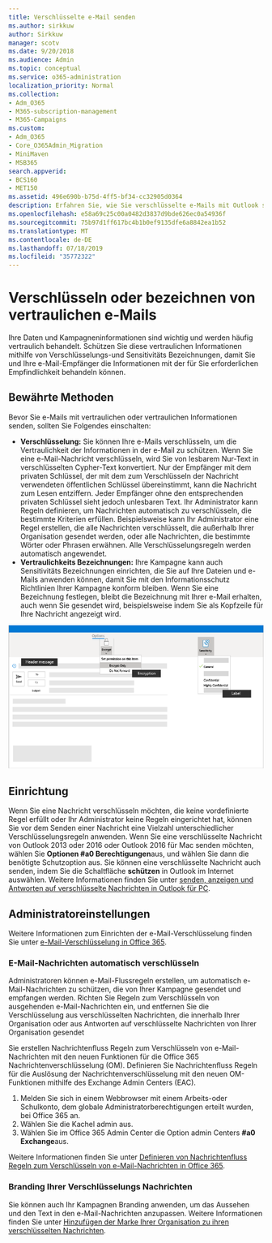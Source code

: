 ```yaml
---
title: Verschlüsselte e-Mail senden
ms.author: sirkkuw
author: Sirkkuw
manager: scotv
ms.date: 9/20/2018
ms.audience: Admin
ms.topic: conceptual
ms.service: o365-administration
localization_priority: Normal
ms.collection:
- Adm_O365
- M365-subscription-management
- M365-Campaigns
ms.custom:
- Adm_O365
- Core_O365Admin_Migration
- MiniMaven
- MSB365
search.appverid:
- BCS160
- MET150
ms.assetid: 496e690b-b75d-4ff5-bf34-cc32905d0364
description: Erfahren Sie, wie Sie verschlüsselte e-Mails mit Outlook senden.
ms.openlocfilehash: e58a69c25c00a0482d3837d9bde626ec0a54936f
ms.sourcegitcommit: 75b97d1ff617bc4b1b0ef9135dfe6a8842ea1b52
ms.translationtype: MT
ms.contentlocale: de-DE
ms.lasthandoff: 07/18/2019
ms.locfileid: "35772322"
---
```

# <a name="encrypt-or-label-your-sensitive-email"></a>Verschlüsseln oder bezeichnen von vertraulichen e-Mails

Ihre Daten und Kampagneninformationen sind wichtig und werden häufig vertraulich behandelt. Schützen Sie diese vertraulichen Informationen mithilfe von Verschlüsselungs-und Sensitivitäts Bezeichnungen, damit Sie und Ihre e-Mail-Empfänger die Informationen mit der für Sie erforderlichen Empfindlichkeit behandeln können.


## <a name="best-practices"></a>Bewährte Methoden

Bevor Sie e-Mails mit vertraulichen oder vertraulichen Informationen senden, sollten Sie Folgendes einschalten:

- **Verschlüsselung:** Sie können Ihre e-Mails verschlüsseln, um die Vertraulichkeit der Informationen in der e-Mail zu schützen. Wenn Sie eine e-Mail-Nachricht verschlüsseln, wird Sie von lesbarem Nur-Text in verschlüsselten Cypher-Text konvertiert. Nur der Empfänger mit dem privaten Schlüssel, der mit dem zum Verschlüsseln der Nachricht verwendeten öffentlichen Schlüssel übereinstimmt, kann die Nachricht zum Lesen entziffern. Jeder Empfänger ohne den entsprechenden privaten Schlüssel sieht jedoch unlesbaren Text. Ihr Administrator kann Regeln definieren, um Nachrichten automatisch zu verschlüsseln, die bestimmte Kriterien erfüllen. Beispielsweise kann Ihr Administrator eine Regel erstellen, die alle Nachrichten verschlüsselt, die außerhalb Ihrer Organisation gesendet werden, oder alle Nachrichten, die bestimmte Wörter oder Phrasen erwähnen. Alle Verschlüsselungsregeln werden automatisch angewendet.
- **Vertraulichkeits Bezeichnungen:** Ihre Kampagne kann auch Sensitivitäts Bezeichnungen einrichten, die Sie auf Ihre Dateien und e-Mails anwenden können, damit Sie mit den Informationsschutz Richtlinien Ihrer Kampagne konform bleiben. Wenn Sie eine Bezeichnung festlegen, bleibt die Bezeichnung mit Ihrer e-Mail erhalten, auch wenn Sie gesendet wird, beispielsweise indem Sie als Kopfzeile für Ihre Nachricht angezeigt wird.

![Diagramm einer e-Mail mit Beschriftungen für Bezeichnungen und Verschlüsselung](media/m365-campaign-email-encrypt.png)


## <a name="set-it-up"></a>Einrichtung

Wenn Sie eine Nachricht verschlüsseln möchten, die keine vordefinierte Regel erfüllt oder Ihr Administrator keine Regeln eingerichtet hat, können Sie vor dem Senden einer Nachricht eine Vielzahl unterschiedlicher Verschlüsselungsregeln anwenden. Wenn Sie eine verschlüsselte Nachricht von Outlook 2013 oder 2016 oder Outlook 2016 für Mac senden möchten, wählen Sie **Optionen #a0 Berechtigungen**aus, und wählen Sie dann die benötigte Schutzoption aus. Sie können eine verschlüsselte Nachricht auch senden, indem Sie die Schaltfläche **schützen** in Outlook im Internet auswählen. Weitere Informationen finden Sie unter [senden, anzeigen und Antworten auf verschlüsselte Nachrichten in Outlook für PC](https://support.office.com/en-us/article/send-view-and-reply-to-encrypted-messages-in-outlook-for-pc-eaa43495-9bbb-4fca-922a-df90dee51980?ui=en-US&rs=en-US&ad=US).

## <a name="admin-settings"></a>Administratoreinstellungen

Weitere Informationen zum Einrichten der e-Mail-Verschlüsselung finden Sie unter [e-Mail-Verschlüsselung in Office 365](https://docs.microsoft.com/en-us/office365/securitycompliance/email-encryption).

### <a name="automatically-encrypt-email-messages"></a>E-Mail-Nachrichten automatisch verschlüsseln

Administratoren können e-Mail-Flussregeln erstellen, um automatisch e-Mail-Nachrichten zu schützen, die von Ihrer Kampagne gesendet und empfangen werden. Richten Sie Regeln zum Verschlüsseln von ausgehenden e-Mail-Nachrichten ein, und entfernen Sie die Verschlüsselung aus verschlüsselten Nachrichten, die innerhalb Ihrer Organisation oder aus Antworten auf verschlüsselte Nachrichten von Ihrer Organisation gesendet 

Sie erstellen Nachrichtenfluss Regeln zum Verschlüsseln von e-Mail-Nachrichten mit den neuen Funktionen für die Office 365 Nachrichtenverschlüsselung (OM). Definieren Sie Nachrichtenfluss Regeln für die Auslösung der Nachrichtenverschlüsselung mit den neuen OM-Funktionen mithilfe des Exchange Admin Centers (EAC). 

1. Melden Sie sich in einem Webbrowser mit einem Arbeits-oder Schulkonto, dem globale Administratorberechtigungen erteilt wurden, bei Office 365 an. 
2. Wählen Sie die Kachel admin aus. 
3. Wählen Sie im Office 365 Admin Center die Option admin Centers **#a0 Exchange**aus. 

Weitere Informationen finden Sie unter [Definieren von Nachrichtenfluss Regeln zum Verschlüsseln von e-Mail-Nachrichten in Office 365](https://docs.microsoft.com/en-us/office365/securitycompliance/define-mail-flow-rules-to-encrypt-email).

### <a name="brand-your-encryption-messages"></a>Branding Ihrer Verschlüsselungs Nachrichten

Sie können auch Ihr Kampagnen Branding anwenden, um das Aussehen und den Text in den e-Mail-Nachrichten anzupassen. Weitere Informationen finden Sie unter [Hinzufügen der Marke Ihrer Organisation zu ihren verschlüsselten Nachrichten](https://docs.microsoft.com/en-us/office365/securitycompliance/email-encryption).

